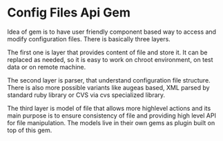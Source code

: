 Config Files Api Gem
=====================
Idea of gem is to have user friendly component based way to access and modify
configuration files. There is basically three layers.

The first one is layer that provides content of file and store it. It can be
replaced as needed, so it is easy to work on chroot environment, on test data
or on remote machine.

The second layer is parser, that understand configuration file structure.
There is also more possible variants like augeas based, XML parsed by standard
ruby library or CVS via cvs specialized library.

The third layer is model of file that allows more highlevel actions and its main
purpose is to ensure consistency of file and providing high level API for
file manipulation. The models live in their own gems as plugin built on top of
this gem.
